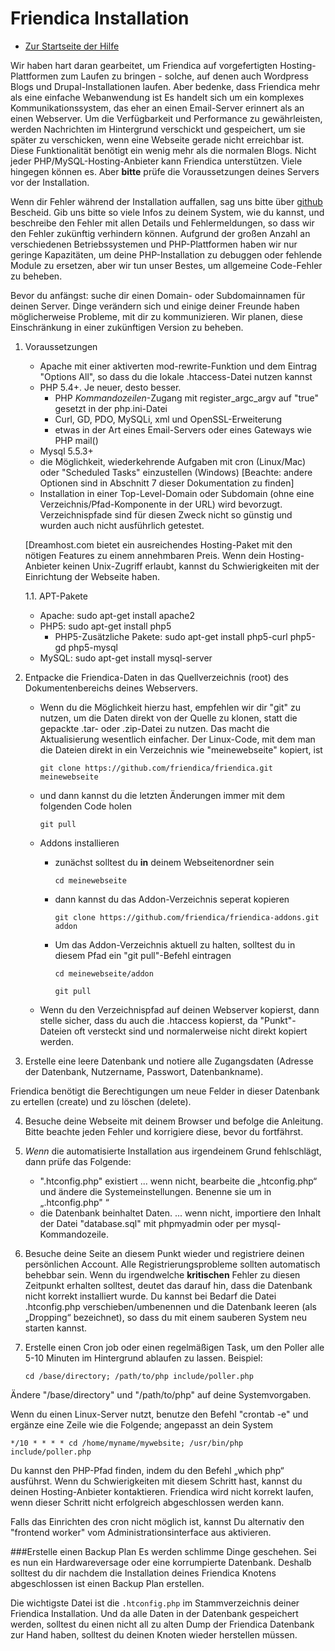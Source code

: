 Friendica Installation 
==========

* [Zur Startseite der Hilfe](help)

Wir haben hart daran gearbeitet, um Friendica auf vorgefertigten Hosting-Plattformen zum Laufen zu bringen - solche, auf denen auch Wordpress Blogs und Drupal-Installationen laufen.
Aber bedenke, dass Friendica mehr als eine einfache Webanwendung ist
Es handelt sich um ein komplexes Kommunikationssystem, das eher an einen Email-Server erinnert als an einen Webserver.
Um die Verfügbarkeit und Performance zu gewährleisten, werden Nachrichten im Hintergrund verschickt und gespeichert, um sie später zu verschicken, wenn eine Webseite gerade nicht erreichbar ist.
Diese Funktionalität benötigt ein wenig mehr als die normalen Blogs.
Nicht jeder PHP/MySQL-Hosting-Anbieter kann Friendica unterstützen.
Viele hingegen können es. Aber **bitte** prüfe die Voraussetzungen deines Servers vor der Installation.

Wenn dir Fehler während der Installation auffallen, sag uns bitte über [github](https://github.com/friendica/issues) Bescheid.
Gib uns bitte so viele Infos zu deinem System, wie du kannst, und beschreibe den Fehler mit allen Details und Fehlermeldungen, so dass wir den Fehler zukünftig verhindern können. 
Aufgrund der großen Anzahl an verschiedenen Betriebssystemen und PHP-Plattformen haben wir nur geringe Kapazitäten, um deine PHP-Installation zu debuggen oder fehlende Module zu ersetzen, aber wir tun unser Bestes, um allgemeine Code-Fehler zu beheben.

Bevor du anfängst: suche dir einen Domain- oder Subdomainnamen für deinen Server.
Dinge verändern sich und einige deiner Freunde haben möglicherweise Probleme, mit dir zu kommunizieren.
Wir planen, diese Einschränkung in einer zukünftigen Version zu beheben.


1. Voraussetzungen
    - Apache mit einer aktiverten mod-rewrite-Funktion und dem Eintrag "Options All", so dass du die lokale .htaccess-Datei nutzen kannst
    - PHP  5.4+. Je neuer, desto besser.
        - PHP *Kommandozeilen*-Zugang mit register_argc_argv auf "true" gesetzt in der php.ini-Datei
        - Curl, GD, PDO, MySQLi, xml und OpenSSL-Erweiterung
        - etwas in der Art eines Email-Servers oder eines Gateways wie PHP mail()
    - Mysql 5.5.3+
    - die Möglichkeit, wiederkehrende Aufgaben mit cron (Linux/Mac) oder "Scheduled Tasks" einzustellen (Windows) [Beachte: andere Optionen sind in Abschnitt 7 dieser Dokumentation zu finden] 
    - Installation in einer Top-Level-Domain oder Subdomain (ohne eine Verzeichnis/Pfad-Komponente in der URL) wird bevorzugt. Verzeichnispfade sind für diesen Zweck nicht so günstig und wurden auch nicht ausführlich getestet.


    [Dreamhost.com bietet ein ausreichendes Hosting-Paket mit den nötigen Features zu einem annehmbaren Preis. Wenn dein Hosting-Anbieter keinen Unix-Zugriff erlaubt, kannst du Schwierigkeiten mit der Einrichtung der Webseite haben. 

    1.1. APT-Pakete
      - Apache: sudo apt-get install apache2
      - PHP5: sudo apt-get install php5
        - PHP5-Zusätzliche Pakete: sudo apt-get install php5-curl php5-gd php5-mysql
      - MySQL: sudo apt-get install mysql-server

2. Entpacke die Friendica-Daten in das Quellverzeichnis (root) des Dokumentenbereichs deines Webservers.

    - Wenn du die Möglichkeit hierzu hast, empfehlen wir dir "git" zu nutzen, um die Daten direkt von der Quelle zu klonen, statt die gepackte .tar- oder .zip-Datei zu nutzen. Das macht die Aktualisierung wesentlich einfacher. Der Linux-Code, mit dem man die Dateien direkt in ein Verzeichnis wie "meinewebseite" kopiert, ist

        `git clone https://github.com/friendica/friendica.git meinewebseite`

    - und dann kannst du die letzten Änderungen immer mit dem folgenden Code holen

        `git pull`

    - Addons installieren 
        - zunächst solltest du **in** deinem Webseitenordner sein

            `cd meinewebseite`

        - dann kannst du das Addon-Verzeichnis seperat kopieren 

            `git clone https://github.com/friendica/friendica-addons.git addon`

        - Um das Addon-Verzeichnis aktuell zu halten, solltest du in diesem Pfad ein "git pull"-Befehl eintragen

            `cd meinewebseite/addon`

            `git pull`

    - Wenn du den Verzeichnispfad auf deinen Webserver kopierst, dann stelle sicher, dass du auch die .htaccess kopierst, da "Punkt"-Dateien oft versteckt sind und normalerweise nicht direkt kopiert werden. 


3. Erstelle eine leere Datenbank und notiere alle Zugangsdaten (Adresse der Datenbank, Nutzername, Passwort, Datenbankname).

Friendica benötigt die Berechtigungen um neue Felder in dieser Datenbank zu ertellen (create) und zu löschen (delete).

4. Besuche deine Webseite mit deinem Browser und befolge die Anleitung. Bitte beachte jeden Fehler und korrigiere diese, bevor du fortfährst.

5. *Wenn* die automatisierte Installation aus irgendeinem Grund fehlschlägt, dann prüfe das Folgende:

    - ".htconfig.php" existiert ... wenn nicht, bearbeite die „htconfig.php“ und ändere die Systemeinstellungen. Benenne sie um in „.htconfig.php"
“
    - die Datenbank beinhaltet Daten. ... wenn nicht, importiere den Inhalt der Datei "database.sql" mit phpmyadmin oder per mysql-Kommandozeile.

6. Besuche deine Seite an diesem Punkt wieder und registriere deinen persönlichen Account. Alle Registrierungsprobleme sollten automatisch behebbar sein. 
Wenn du irgendwelche **kritischen** Fehler zu diesen Zeitpunkt erhalten solltest, deutet das darauf hin, dass die Datenbank nicht korrekt installiert wurde. Du kannst bei Bedarf die Datei .htconfig.php verschieben/umbenennen und die Datenbank leeren (als „Dropping“ bezeichnet), so dass du mit einem sauberen System neu starten kannst.

7. Erstelle einen Cron job oder einen regelmäßigen Task, um den Poller alle 5-10 Minuten im Hintergrund ablaufen zu lassen. Beispiel:

    `cd /base/directory; /path/to/php include/poller.php`

Ändere "/base/directory" und "/path/to/php" auf deine Systemvorgaben.

Wenn du einen Linux-Server nutzt, benutze den Befehl "crontab -e" und ergänze eine Zeile wie die Folgende; angepasst an dein System

`*/10 * * * * cd /home/myname/mywebsite; /usr/bin/php include/poller.php`

Du kannst den PHP-Pfad finden, indem du den Befehl „which php“ ausführst. 
Wenn du Schwierigkeiten mit diesem Schritt hast, kannst du deinen Hosting-Anbieter kontaktieren. 
Friendica wird nicht korrekt laufen, wenn dieser Schritt nicht erfolgreich abgeschlossen werden kann.

Falls das Einrichten des cron nicht möglich ist, kannst Du alternativ den "frontend worker" vom Administrationsinterface aus aktivieren.

###Erstelle einen Backup Plan
Es werden schlimme Dinge geschehen.
Sei es nun ein Hardwareversage oder eine korrumpierte Datenbank.
Deshalb solltest du dir nachdem die Installation deines Friendica Knotens abgeschlossen ist einen Backup Plan erstellen.

Die wichtigste Datei ist die `.htconfig.php` im Stammverzeichnis deiner Friendica Installation.
Und da alle Daten in der Datenbank gespeichert werden, solltest du einen nicht all zu alten Dump der Friendica Datenbank zur Hand haben, solltest du deinen Knoten wieder herstellen müssen.
